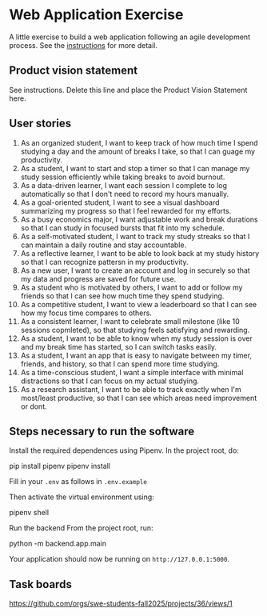 # Web Application Exercise

A little exercise to build a web application following an agile development process. See the [instructions](instructions.md) for more detail.

## Product vision statement

See instructions. Delete this line and place the Product Vision Statement here.

## User stories

1. As an organized student, I want to keep track of how much time I spend studying a day and the amount of breaks I take, so that I can guage my productivity.
2. As a student, I want to start and stop a timer so that I can manage my study session efficiently while taking breaks to avoid burnout.
3. As a data-driven learner, I want each session I complete to log automatically so that I don't need to record my hours manually.
4. As a goal-oriented student, I want to see a visual dashboard summarizing my progress so that I feel rewarded for my efforts.
5. As a busy economics major, I want adjustable work and break durations so that I can study in focused bursts that fit into my schedule.
6. As a self-motivated student, I want to track my study streaks so that I can maintain a daily routine and stay accountable.
7. As a reflective learner, I want to be able to look back at my study history so that I can recognize pattersn in my productivity.
8. As a new user, I want to create an account and log in securely so that my data and progress are saved for future use.
9. As a student who is motivated by others, I want to add or follow my friends so that I can see how much time they spend studying.
10. As a competitive student, I want to view a leaderboard so that I can see how my focus time compares to others.
11. As a consistent learner, I want to celebrate small milestone (like 10 sessions copmleted), so that studying feels satisfying and rewarding.
12. As a student, I want to be able to know when my study session is over and my break time has started, so I can switch tasks easily.
13. As a student, I want an app that is easy to navigate between my timer, friends, and history, so that I can spend more time studying.
14. As a time-conscious student, I want a simple interface with minimal distractions so that I can focus on my actual studying.
15. As a research assistant, I want to be able to track exactly when I'm most/least productive, so that I can see which areas need improvement or dont.

## Steps necessary to run the software

Install the required dependences using Pipenv. In the project root, do:

pip install pipenv
pipenv install

Fill in your `.env` as follows in `.env.example`

Then activate the virtual environment using:

pipenv shell

Run the backend
From the project root, run:

python -m backend.app.main

Your application should now be running on `http://127.0.0.1:5000`.

## Task boards

https://github.com/orgs/swe-students-fall2025/projects/36/views/1
